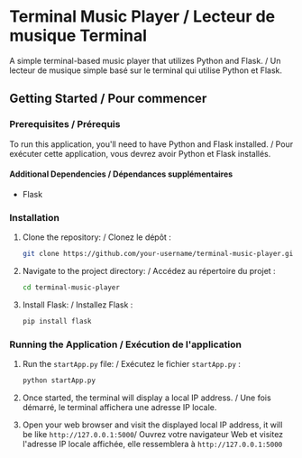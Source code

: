 # Terminal Music Player / Lecteur de musique Terminal

A simple terminal-based music player that utilizes Python and Flask. / Un lecteur de musique simple basé sur le terminal qui utilise Python et Flask.

## Getting Started / Pour commencer

### Prerequisites / Prérequis

To run this application, you'll need to have Python and Flask installed. / Pour exécuter cette application, vous devrez avoir Python et Flask installés.

#### Additional Dependencies / Dépendances supplémentaires

- Flask

### Installation

1. Clone the repository: / Clonez le dépôt :

    ```bash
    git clone https://github.com/your-username/terminal-music-player.git
    ```

2. Navigate to the project directory: / Accédez au répertoire du projet :

    ```bash
    cd terminal-music-player
    ```

3. Install Flask: / Installez Flask :

    ```bash
    pip install flask
    ```

### Running the Application / Exécution de l'application

1. Run the `startApp.py` file: / Exécutez le fichier `startApp.py` :

    ```bash
    python startApp.py
    ```

2. Once started, the terminal will display a local IP address. / Une fois démarré, le terminal affichera une adresse IP locale.

3. Open your web browser and visit the displayed local IP address, it will be like ```http://127.0.0.1:5000```/ Ouvrez votre navigateur Web et visitez l'adresse IP locale affichée, elle ressemblera à ```http://127.0.0.1:5000```
